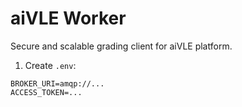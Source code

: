 # aiVLE Worker

Secure and scalable grading client for aiVLE platform. 

1. Create `.env`:
```dotenv
BROKER_URI=amqp://...
ACCESS_TOKEN=...
```